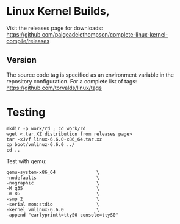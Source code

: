 # Linux Kernel Builds,
Visit the releases page for downloads: https://github.com/paigeadelethompson/complete-linux-kernel-compile/releases

## Version
The source code tag is specified as an environment variable in the repository configuration. For a complete list of tags: https://github.com/torvalds/linux/tags

# Testing

```
mkdir -p work/rd ; cd work/rd
wget <.tar.XZ distribution from releases page>
tar -xJvf linux-6.6.0-x86_64.tar.xz
cp boot/vmlinuz-6.6.0 ../
cd ..
```

Test with qemu:

```
qemu-system-x86_64               \
-nodefaults                      \
-nographic                       \
-M q35                           \
-m 8G                            \
-smp 2                           \
-serial mon:stdio                \
-kernel vmlinux-6.6.0            \
-append "earlyprintk=ttyS0 console=ttyS0"
```
